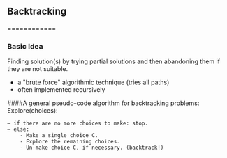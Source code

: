 ## Backtracking
============
### Basic Idea
Finding solution(s) by trying partial solutions and then abandoning them if they are not suitable.
- a "brute force" algorithmic technique (tries all paths)
- often implemented recursively

####A general pseudo-code algorithm for backtracking problems:
Explore(choices): <br>
```
– if there are no more choices to make: stop.
– else:
    - Make a single choice C.
    - Explore the remaining choices.
    - Un-make choice C, if necessary. (backtrack!)
```
